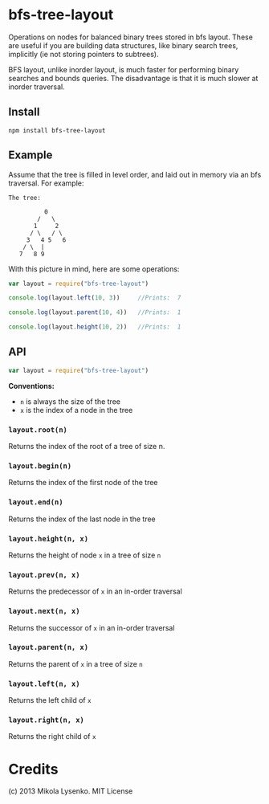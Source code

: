 bfs-tree-layout
===================
Operations on nodes for balanced binary trees stored in bfs layout.  These are useful if you are building data structures, like binary search trees, implicitly (ie not storing pointers to subtrees).

BFS layout, unlike inorder layout, is much faster for performing binary searches and bounds queries.  The disadvantage is that it is much slower at inorder traversal.


## Install

    npm install bfs-tree-layout
    
## Example

Assume that the tree is filled in level order, and laid out in memory via an bfs traversal.  For example:

```
The tree:

          0
        /   \
       1     2
      / \   / \
     3   4 5   6
    / \  |
   7   8 9
```

With this picture in mind, here are some operations:


```javascript
var layout = require("bfs-tree-layout")

console.log(layout.left(10, 3))     //Prints:  7

console.log(layout.parent(10, 4))   //Prints:  1

console.log(layout.height(10, 2))   //Prints:  1

```

## API

```javascript
var layout = require("bfs-tree-layout")
```

**Conventions:**

* `n` is always the size of the tree
* `x` is the index of a node in the tree

### `layout.root(n)`
Returns the index of the root of a tree of size n.

### `layout.begin(n)`
Returns the index of the first node of the tree

### `layout.end(n)`
Returns the index of the last node in the tree

### `layout.height(n, x)`
Returns the height of node `x` in a tree of size `n`

### `layout.prev(n, x)`
Returns the predecessor of `x` in an in-order traversal

### `layout.next(n, x)`
Returns the successor of `x` in an in-order traversal

### `layout.parent(n, x)`
Returns the parent of `x` in a tree of size `n`

### `layout.left(n, x)`
Returns the left child of `x`

### `layout.right(n, x)`
Returns the right child of `x`


# Credits
(c) 2013 Mikola Lysenko. MIT License
